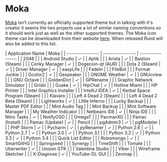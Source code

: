 Moka
================

[Moka](http://mokaproject.com/) isn't currently an officially supported theme but in talking with it's creator it seems the two projects use a lot of similar naming conventions so it should work just as well as the other supported themes. The Moka icon theme can be downloaded from their website [here](http://mokaproject.com/moka-icon-theme/). When released Rund will also be added to this list. 

| Application Name | Moka |
| :---------------: | :---------------: | :---------------: |
| 2048 |   |
| Android Studio | ✓ |
| Aptik |   |
| Arista | ✓ |
| Bastion (Steam) |   |
| Conky Manager | ✓ |
| Dogecoin-qt (AUR) |   |
| Dota 2 (Steam) | ✓ |
| Driver Manager | ✓ |
| easyLife |   |
| FadeIn |   |
| FileBot |   |
| Format Junkie |   |
| Gcolor2 | ✓ |
| Gespeaker |   |
| GNOME Weather | ✓ |
| GNUcview |   |
| GNU Octave |   |
| GoldenDict | ✓ |
| GPRename |   |
| Graphic Network Simulator |   |
| Grisbi |   |
| Guake | ✓ |
| HipChat | ✓ |
| Hotline Miami |   |
| HP Printer |   |
| Intel Graphics Installer |   |
| IntelliJ IDEA | ✓ |
| Kerbal Space Program (Steam) |   |
| Klavaro |   |
| Left 4 Dead 2 (Steam) |   |
| Left 4 Dead 2 Beta (Steam) |   |
| Lightworks | ✓ |
| Little Inferno |   |
| Lucky Backup |   |
| Master PDF Editor |   |
| Mint Audio Tag |   |
| Mint Backup |   |
| Mint Software Manager |   |
| My Weather Indicator |   |
| Netbeans IDE | ✓ |
| Ninja IDE |   |
| Nitro Tasks | ✓ |
| NotifyOSD |   |
| OmegaT |   |
| PacmanXG |   |
| Pamac (Install) |   |
| Pamac (Update) | ✓ |
| Pencil |   |
| pgAdmin3 | ✓ |
| pgModeler |   |
| PHP Storm | ✓ |
| Pycharm | ✓ |
| pyRenamer | ✓ |
| Python 2.6 | ✓ |
| Python 2.7 | ✓ |
| Python 3.0 | ✓ |
| Python 3.1 |   |
| Python 3.2 | ✓ |
| Python 3.3 | ✓ |
| Python 3.4 |   |
| Quick List Editor |   |
| Robomongo | ✓ |
| SmartGitHG |   |
| Springseed |   |
| Synergy |   |
| TimeShift |   |
| Tomate |   |
| Uberwriter | ✓ |
| Unison GTK |   |
| Valentina Studio |   |
| Viber |   |
| Wireframe Sketcher |   |
| X-Diagnose | ✓ |
| YouTube-DL GUI |   |
| Zenmap |   |